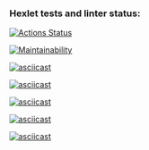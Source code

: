 ### Hexlet tests and linter status:
[![Actions Status](https://github.com/shtoporrr/python-project-49/actions/workflows/hexlet-check.yml/badge.svg)](https://github.com/shtoporrr/python-project-49/actions)

[![Maintainability](https://api.codeclimate.com/v1/badges/f1cd298c58de5bdf18d3/maintainability)](https://codeclimate.com/github/shtoporrr/python-project-49/maintainability)

[![asciicast](https://asciinema.org/a/DxKi0BtKDZu24wSacgzL4MWCO.svg)](https://asciinema.org/a/DxKi0BtKDZu24wSacgzL4MWCO)

[![asciicast](https://asciinema.org/a/1nXOExxcOQQi09kMPkMwdOwln.svg)](https://asciinema.org/a/1nXOExxcOQQi09kMPkMwdOwln)

[![asciicast](https://asciinema.org/a/TvzTZPqrOl865Lh41Eb4xnfEp.svg)](https://asciinema.org/a/TvzTZPqrOl865Lh41Eb4xnfEp)

[![asciicast](https://asciinema.org/a/OfBatVr7DnxWNfYlFH3wJPyZY.svg)](https://asciinema.org/a/OfBatVr7DnxWNfYlFH3wJPyZY)

[![asciicast](https://asciinema.org/a/1Gj8kijE6g3iHurjuIMvg4tr2.svg)](https://asciinema.org/a/1Gj8kijE6g3iHurjuIMvg4tr2)
